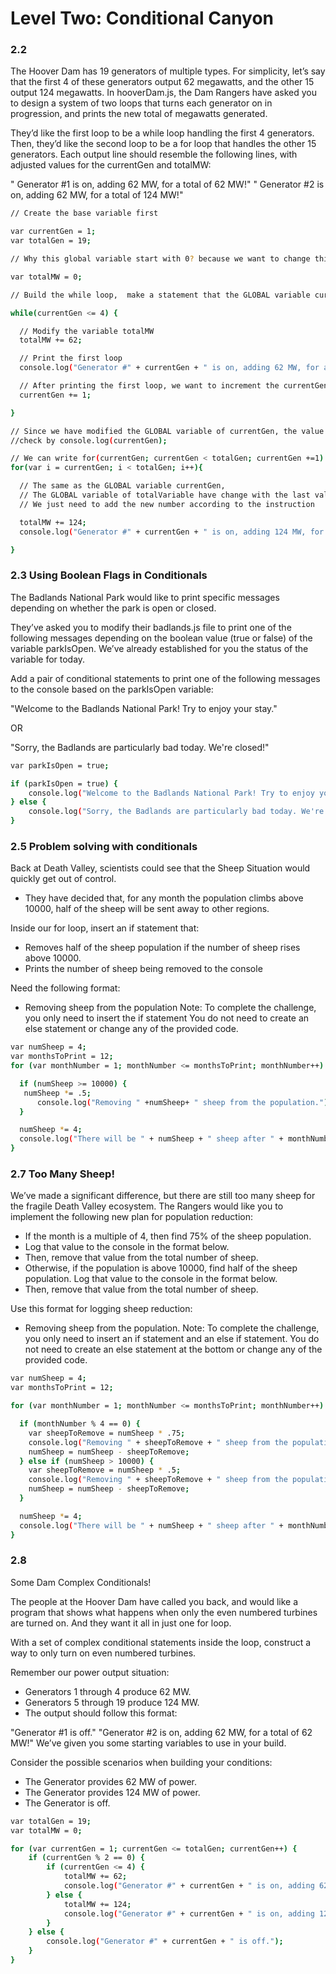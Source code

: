 # Level Two: Conditional Canyon 

### 2.2

The Hoover Dam has 19 generators of multiple types. For simplicity, let’s say that the first 4 of these generators output 62 megawatts, and the other 15 output 124 megawatts. In hooverDam.js, the Dam Rangers have asked you to design a system of two loops that turns each generator on in progression, and prints the new total of megawatts generated.

They’d like the first loop to be a while loop handling the first 4 generators. Then, they’d like the second loop to be a for loop that handles the other 15 generators. Each output line should resemble the following lines, with adjusted values for the currentGen and totalMW:

" Generator #1 is on, adding 62 MW, for a total of 62 MW!"
" Generator #2 is on, adding 62 MW, for a total of 124 MW!"

```sh
// Create the base variable first

var currentGen = 1;
var totalGen = 19;

// Why this global variable start with 0? because we want to change this variable numbers in the while loops and in the for loop

var totalMW = 0;

// Build the while loop,  make a statement that the GLOBAL variable currentGen is less or equal than 4, do the loop

while(currentGen <= 4) {

  // Modify the variable totalMW
  totalMW += 62;

  // Print the first loop
  console.log("Generator #" + currentGen + " is on, adding 62 MW, for a total of " + totalMW + " MW!");

  // After printing the first loop, we want to increment the currentGen
  currentGen += 1;

}

// Since we have modified the GLOBAL variable of currentGen, the value change into 5, because when the GLOBAL variable of currentGen reach 5, the while loop is stop
//check by console.log(currentGen);

// We can write for(currentGen; currentGen < totalGen; currentGen +=1) but for details info, we write with basic knowledge
for(var i = currentGen; i < totalGen; i++){

  // The same as the GLOBAL variable currentGen,
  // The GLOBAL variable of totalVariable have change with the last value from the while loop
  // We just need to add the new number according to the instruction

  totalMW += 124;
  console.log("Generator #" + currentGen + " is on, adding 124 MW, for a total of " + totalMW + " MW!");

}
```

### 2.3 Using Boolean Flags in Conditionals

The Badlands National Park would like to print specific messages depending on whether the park is open or closed.

They’ve asked you to modify their badlands.js file to print one of the following messages depending on the boolean value (true or false) of the variable parkIsOpen. We’ve already established for you the status of the variable for today.

Add a pair of conditional statements to print one of the following messages to the console based on the parkIsOpen variable:

"Welcome to the Badlands National Park! Try to enjoy your stay."

OR

"Sorry, the Badlands are particularly bad today. We're closed!"

```sh
var parkIsOpen = true;

if (parkIsOpen = true) {
    console.log("Welcome to the Badlands National Park! Try to enjoy your stay.");
} else {
    console.log("Sorry, the Badlands are particularly bad today. We're closed!");
}
```


### 2.5 Problem solving with conditionals

Back at Death Valley, scientists could see that the Sheep Situation would quickly get out of control. 
- They have decided that, for any month the population climbs above 10000, half of the sheep will be sent away to other regions.

Inside our for loop, insert an if statement that:
- Removes half of the sheep population if the number of sheep rises above 10000.
- Prints the number of sheep being removed to the console 

Need the following format:
- Removing <number> sheep from the population
Note: To complete the challenge, you only need to insert the if statement
You do not need to create an else statement or change any of the provided code.

```sh
var numSheep = 4;
var monthsToPrint = 12;
for (var monthNumber = 1; monthNumber <= monthsToPrint; monthNumber++) {

  if (numSheep >= 10000) {
   numSheep *= .5;
      console.log("Removing " +numSheep+ " sheep from the population.");
  }

  numSheep *= 4;
  console.log("There will be " + numSheep + " sheep after " + monthNumber + " month(s)!");
}
```

### 2.7 Too Many Sheep!

We’ve made a significant difference, but there are still too many sheep for the fragile Death Valley ecosystem. 
The Rangers would like you to implement the following new plan for population reduction:
- If the month is a multiple of 4, then find 75% of the sheep population. 
- Log that value to the console in the format below. 
- Then, remove that value from the total number of sheep.
- Otherwise, if the population is above 10000, find half of the sheep population. Log that value to the console in the format below. 
- Then, remove that value from the total number of sheep.

Use this format for logging sheep reduction:

- Removing <number> sheep from the population.
Note: To complete the challenge, you only need to insert an if statement and an else if statement. You do not need to create an else statement at the bottom or change any of the provided code.

```sh
var numSheep = 4;
var monthsToPrint = 12;

for (var monthNumber = 1; monthNumber <= monthsToPrint; monthNumber++) {

  if (monthNumber % 4 == 0) {
    var sheepToRemove = numSheep * .75;
    console.log("Removing " + sheepToRemove + " sheep from the population.");
    numSheep = numSheep - sheepToRemove;
  } else if (numSheep > 10000) {
    var sheepToRemove = numSheep * .5;
    console.log("Removing " + sheepToRemove + " sheep from the population.");
    numSheep = numSheep - sheepToRemove;
  }

  numSheep *= 4;
  console.log("There will be " + numSheep + " sheep after " + monthNumber + " month(s)!");
}
```



### 2.8
Some Dam Complex Conditionals!

The people at the Hoover Dam have called you back, and would like a program that shows what happens when only the even numbered turbines are turned on. And they want it all in just one for loop.

With a set of complex conditional statements inside the loop, construct a way to only turn on even numbered turbines. 

Remember our power output situation:
- Generators 1 through 4 produce 62 MW.
- Generators 5 through 19 produce 124 MW.
- The output should follow this format:

"Generator #1 is off."
"Generator #2 is on, adding 62 MW, for a total of 62 MW!"
We’ve given you some starting variables to use in your build. 

Consider the possible scenarios when building your conditions:
- The Generator provides 62 MW of power.
- The Generator provides 124 MW of power.
- The Generator is off.

```sh
var totalGen = 19;
var totalMW = 0;

for (var currentGen = 1; currentGen <= totalGen; currentGen++) {
    if (currentGen % 2 == 0) {
        if (currentGen <= 4) {
            totalMW += 62;
            console.log("Generator #" + currentGen + " is on, adding 62 MW, for a total of " + totalMW + " MW!");
        } else {
            totalMW += 124;
            console.log("Generator #" + currentGen + " is on, adding 124 MW, for a total of " + totalMW + " MW!");
        }
    } else {
        console.log("Generator #" + currentGen + " is off.");
    }
}
```
